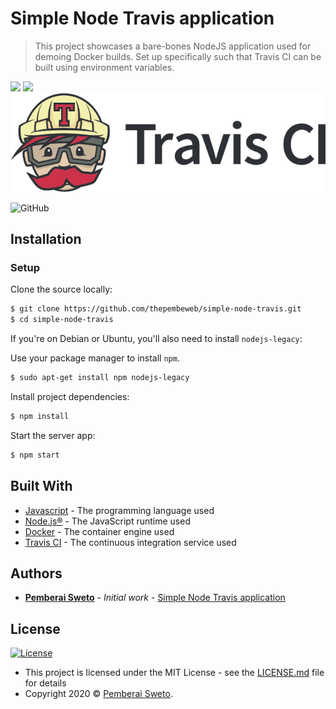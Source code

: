 ﻿# Simple Node Travis application

> This project showcases a bare-bones NodeJS application used for demoing Docker builds. Set up specifically such that Travis CI can be built using environment variables.

![](https://upload.wikimedia.org/wikipedia/commons/thumb/d/d9/Node.js_logo.svg/200px-Node.js_logo.svg.png)
![](https://upload.wikimedia.org/wikipedia/commons/7/79/Docker_%28container_engine%29_logo.png)
![](Travis_CI_Logo.png)

![GitHub](https://img.shields.io/github/license/mashape/apistatus.svg)

## Installation

### Setup

Clone the source locally:

```sh
$ git clone https://github.com/thepembeweb/simple-node-travis.git
$ cd simple-node-travis
```
If you're on Debian or Ubuntu, you'll also need to install
`nodejs-legacy`:

Use your package manager to install `npm`.

```sh
$ sudo apt-get install npm nodejs-legacy
```

Install project dependencies:

```sh
$ npm install
```

Start the server app:

```sh
$ npm start
```

## Built With

* [Javascript](https://en.wikipedia.org/wiki/JavaScript) - The programming language used
* [Node.js®](https://nodejs.org/) - The JavaScript runtime used
* [Docker](https://www.docker.com/) - The container engine used
* [Travis CI](https://travis-ci.com/) - The continuous integration service used

## Authors

* **[Pemberai Sweto](https://github.com/thepembeweb)** - *Initial work* - [Simple Node Travis application](https://github.com/thepembeweb/simple-node-travis)

## License

[![License](http://img.shields.io/:license-mit-green.svg?style=flat-square)](http://badges.mit-license.org)

- This project is licensed under the MIT License - see the [LICENSE.md](LICENSE.md) file for details
- Copyright 2020 © [Pemberai Sweto](https://github.com/thepembeweb).




